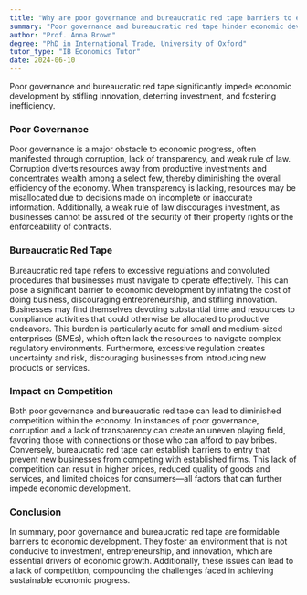 ```yaml
---
title: "Why are poor governance and bureaucratic red tape barriers to economic development?"
summary: "Poor governance and bureaucratic red tape hinder economic development by stifling innovation, discouraging investment, and promoting inefficiency."
author: "Prof. Anna Brown"
degree: "PhD in International Trade, University of Oxford"
tutor_type: "IB Economics Tutor"
date: 2024-06-10
---
```


Poor governance and bureaucratic red tape significantly impede economic development by stifling innovation, deterring investment, and fostering inefficiency.

### Poor Governance

Poor governance is a major obstacle to economic progress, often manifested through corruption, lack of transparency, and weak rule of law. Corruption diverts resources away from productive investments and concentrates wealth among a select few, thereby diminishing the overall efficiency of the economy. When transparency is lacking, resources may be misallocated due to decisions made on incomplete or inaccurate information. Additionally, a weak rule of law discourages investment, as businesses cannot be assured of the security of their property rights or the enforceability of contracts.

### Bureaucratic Red Tape

Bureaucratic red tape refers to excessive regulations and convoluted procedures that businesses must navigate to operate effectively. This can pose a significant barrier to economic development by inflating the cost of doing business, discouraging entrepreneurship, and stifling innovation. Businesses may find themselves devoting substantial time and resources to compliance activities that could otherwise be allocated to productive endeavors. This burden is particularly acute for small and medium-sized enterprises (SMEs), which often lack the resources to navigate complex regulatory environments. Furthermore, excessive regulation creates uncertainty and risk, discouraging businesses from introducing new products or services.

### Impact on Competition

Both poor governance and bureaucratic red tape can lead to diminished competition within the economy. In instances of poor governance, corruption and a lack of transparency can create an uneven playing field, favoring those with connections or those who can afford to pay bribes. Conversely, bureaucratic red tape can establish barriers to entry that prevent new businesses from competing with established firms. This lack of competition can result in higher prices, reduced quality of goods and services, and limited choices for consumers—all factors that can further impede economic development.

### Conclusion

In summary, poor governance and bureaucratic red tape are formidable barriers to economic development. They foster an environment that is not conducive to investment, entrepreneurship, and innovation, which are essential drivers of economic growth. Additionally, these issues can lead to a lack of competition, compounding the challenges faced in achieving sustainable economic progress.
    